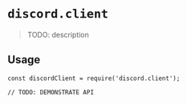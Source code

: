 # `discord.client`

> TODO: description

## Usage

```
const discordClient = require('discord.client');

// TODO: DEMONSTRATE API
```
